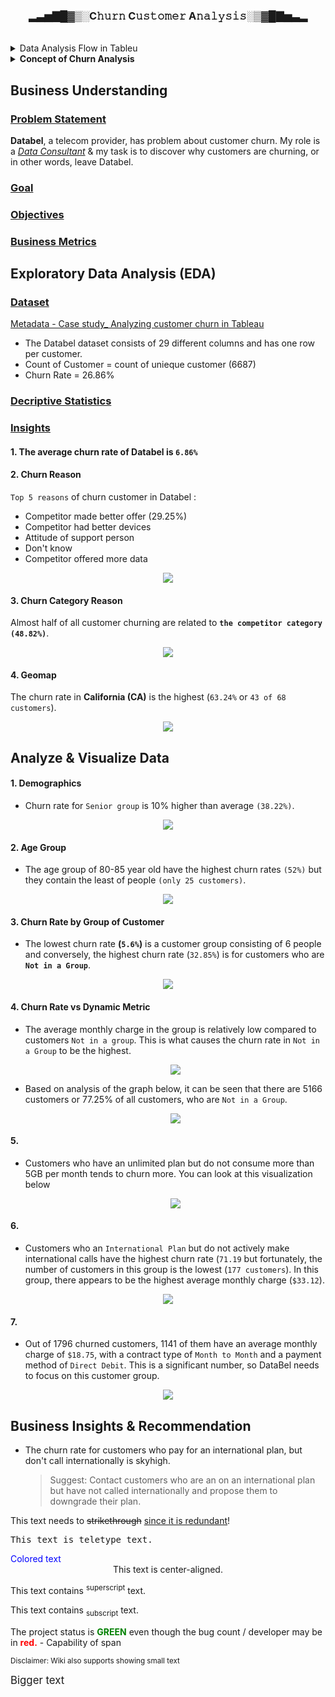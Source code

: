<h3 align='center'> ▂▃▅▇█▓▒░C𝚑𝚞𝚛𝚗 C𝚞𝚜𝚝𝚘𝚖𝚎𝚛 A𝚗𝚊𝚕𝚢𝚜𝚒𝚜░▒▓█▇▅▃▂</h3>
<br>
<details><summary>Data Analysis Flow in Tableu</summary>
  
<p align="center"><img src="https://github.com/Data-Portofolio/churn-customer-analysis/assets/133883292/afcae735-4e0a-434c-8d49-8fd9ac05601b"></p>

##### 1. Data Check: to make sure the data you received makes sense and it is ready to work with. 
Example:
  - check for duplicate values or 
  - missing values, and 
  - do a sense check with other internal data sources.
    
##### 2. Data Exploration: This is the time where you need to ask yourself different questions to explore the data. 
An example question could be:
  - Does an increase in revenue also lead to an increase in profit?
  - You'll also build your first visualization in this step.
    
##### 3. Analyze & Visualize Data: It's key to choose the right visualization to convey a message. 
  - This step also enables you to dig deeper into certain topics to make sure you don't miss any insights.
    
##### 4. Dasboarding 
  - Combine the visualizations

##### 5. Communicate the insights with stakeholders
</details>

<details><summary><b>Concept of Churn Analysis</b></summary>
  
> **`Churn Analysis`** merupakan proses memahami dan menganalisis tingkat pelanggan yang meninggalkan atau berhenti menggunakan produk atau layanan perusahaan dalam suatu periode waktu tertentu. Analisis churn bertujuan untuk mengidentifikasi penyebab dan faktor-faktor yang berkontribusi terhadap kehilangan pelanggan, serta mengembangkan strategi untuk mengurangi tingkat churn. Dalam konteks telekomunikasi, churn mengindikasikan pelanggan yang beralih ke penyedia layanan lain atau berhenti menggunakan layanan telekomunikasi.
<br>
  
**Churn Rate:**
   - Churn Rate : Metrik yang mengukur persentase pelanggan yang meninggalkan layanan perusahaan dalam suatu periode waktu, biasanya dihitung per bulan atau per tahun.
   - Formula Churn Rate:
     
    `(Jumlah pelanggan yang meninggalkan layanan / Total pelanggan awal) x 100%`

**Faktor-faktor yang Mempengaruhi Churn:**
   - **Kualitas Layanan**: Pelanggan cenderung meninggalkan jika kualitas layanan tidak memenuhi harapan.
   - **Harga**: Penyesuaian harga yang tidak sesuai dapat menjadi penyebab pelanggan beralih.
   - **Layanan Pelanggan**: Pelayanan pelanggan yang buruk dapat memicu keputusan pelanggan untuk meninggalkan perusahaan.
   - **Persaingan**: Keberadaan penyedia layanan alternatif yang lebih menarik dapat mempengaruhi churn rate.

**Dampak Churn pada Perusahaan:**
   - **Penurunan Pendapatan**: Kehilangan pelanggan berarti penurunan pendapatan dari abonemen atau penggunaan layanan.
   - **Biaya Akuisisi Pelanggan**: Meningkatnya biaya untuk mendapatkan pelanggan baru guna menggantikan yang telah meninggalkan.
   - **Reputasi Perusahaan**: Churn yang tinggi dapat merusak reputasi perusahaan di pasar.

**Strategi Mengurangi Churn:**
   - **Peningkatan Kualitas Layanan**: Memastikan bahwa layanan yang disediakan memenuhi atau bahkan melebihi harapan pelanggan.
   - **Program Loyalty**: Menyusun program yang memberikan insentif kepada pelanggan setia.
   - **Analisis Data**: Menggunakan data untuk mengidentifikasi pola churn dan mengambil tindakan pencegahan.

**Pemantauan dan Evaluasi Churn Rate:**
   - Pemantauan Rutin: Melakukan pemantauan secara rutin terhadap Churn Rate untuk mengidentifikasi tren dan pola.
   - Evaluasi Penyebab: Menganalisis penyebab churn untuk memahami faktor-faktor yang berkontribusi.


![image](https://github.com/Data-Portofolio/churn-customer-analysis/assets/133883292/dd641b53-3da4-4afb-90d4-284bda20084f)
 
<details><summary>More Explanation...</summary>
  
### Konsep Leaky Bucket Problem

Anda dapat membandingkan `churn` dengan `Leaky Bucket Problem`. Anda dapat mengisi ember dengan lebih banyak air (atau pelanggan baru dalam hal ini), tetapi pendapatan keseluruhan Anda tidak akan meningkat jika pelanggan yang sudah ada meninggalkan perusahaan Anda. Lebih mudah untuk mempertahankan pelanggan daripada menarik pelanggan baru, jadi untuk banyak perusahaan, mengurangi churn menjadi prioritas.

>Leaky Bucket Problem merujuk pada suatu model atau analogi yang digunakan untuk menggambarkan cara mengelola data atau permintaan yang masuk ke suatu sistem dengan tingkat yang >berbeda-beda. Dalam konteks churn customer, leaky bucket dapat diartikan sebagai strategi untuk menjaga keberlanjutan dan stabilitas pelanggan. Analogi ini menggambarkan bagaimana >perusahaan berusaha mempertahankan pelanggan sambil terus menarik pelanggan baru.

1. **Bucket (Ember):**
   - Ember dalam konteks ini dapat diartikan sebagai basis pelanggan perusahaan. Ini mencakup pelanggan yang telah ada dan berkontribusi pada pendapatan perusahaan.

2. **Leaky (Bocor):**
   - Kebocoran dalam ember mewakili churn, yaitu pelanggan yang meninggalkan layanan. Kebocoran terjadi ketika pelanggan beralih ke penyedia layanan lain atau berhenti menggunakan layanan perusahaan.

3. **Pendekatan Mengatasi Kebocoran:**
   - Perusahaan harus mencoba mengurangi tingkat kebocoran dengan meningkatkan kualitas layanan, menjaga harga yang bersaing, dan meningkatkan kepuasan pelanggan.

4. **Adding Water (Menambah Air):**
   - Menambah air ke dalam ember mewakili upaya untuk mendapatkan pelanggan baru. Perusahaan dapat fokus pada strategi pemasaran yang efektif dan penawaran layanan yang menarik untuk menarik pelanggan baru ke dalam basis mereka.

**"Keeping Customer Easier to Get New Customer, Reducing Churn is Priority for Many Companies":**

1. **Prioritas Mengurangi Churn:**
   - Perusahaan menyadari bahwa mempertahankan pelanggan yang sudah ada lebih cost-effective daripada mendapatkan pelanggan baru. Oleh karena itu, mengurangi churn menjadi prioritas karena dapat membantu perusahaan mempertahankan pendapatan yang sudah ada.

2. **Mudahnya Mempertahankan Pelanggan:**
   - Memastikan kepuasan pelanggan, memberikan layanan yang berkualitas, dan menawarkan insentif atau program loyalitas membuat pelanggan cenderung tetap setia. Mempertahankan pelanggan yang sudah puas seringkali lebih mudah daripada mendapatkan pelanggan baru.

3. **Penekanan pada Akuisisi Pelanggan Baru:**
   - Meskipun mempertahankan pelanggan penting, perusahaan juga harus fokus pada akuisisi pelanggan baru untuk memperluas basis pelanggannya. Ini melibatkan strategi pemasaran yang efektif, inovasi produk, dan penawaran yang menarik.

4. **Strategi Holistik:**
   - Strategi yang efektif melibatkan pendekatan holistik, termasuk memahami penyebab churn, memperbaiki masalah yang mungkin timbul, dan secara aktif berusaha memahami dan memenuhi kebutuhan pelanggan.

Dalam keseluruhan, strategi "leaky bucket" mencakup upaya untuk mengurangi kebocoran pelanggan (churn) sambil terus menarik pelanggan baru ke dalam basis perusahaan. Pemahaman mendalam tentang kebutuhan pelanggan dan upaya yang terus-menerus untuk meningkatkan layanan dapat membantu perusahaan mencapai keseimbangan yang baik antara mempertahankan pelanggan dan mendapatkan pelanggan baru.
</details> 
</details>

## Business Understanding

### [Problem Statement](#-problem-statement)
 **Databel**, a telecom provider, has problem about customer churn. My role is a <ins>_Data Consultant_</ins> & my task is to discover why customers are churning, or in other words, leave Databel.
  
### [Goal](#-goal)
### [Objectives](#-objectives)
### [Business Metrics](#-business-metrics)

## Exploratory Data Analysis (EDA)

### [Dataset](#-dataset) 

[Metadata - Case study_ Analyzing customer churn in Tableau](https://assets.datacamp.com/production/repositories/5952/datasets/e117ea26cf73db68bbf18cba29d0c84d4961ee9e/Metadata%20-%20Case%20study_%20Analyzing%20customer%20churn%20in%20Tableau.pdf)

- The Databel dataset consists of 29 different columns and has one row per customer.
- Count of Customer = count of unieque customer (6687)
- Churn Rate = 26.86%
### [Decriptive Statistics](#-descriptive-statistics)
### [Insights](#-insights)
#### 1. The average churn rate of Databel is `6.86%`

#### 2. Churn Reason
`Top 5 reasons` of churn customer in Databel :
- Competitor made better offer (29.25%)
- Competitor had better devices
- Attitude of support person
- Don't know
- Competitor offered more data

<p align="center"><img src="https://github.com/Data-Portofolio/churn-customer-analysis/assets/133883292/a39fd10e-d0a3-4905-8a70-7b610e77bee8"></p>

#### 3. Churn Category Reason
Almost half of all customer churning are related to **`the competitor category (48.82%)`**.
<p align="center"><img src="https://github.com/Data-Portofolio/churn-customer-analysis/assets/133883292/9aafa6a3-f4b2-40d0-b713-1f98147bd76c)"></p>

#### 4. Geomap
The churn rate in **California (CA)** is the highest (`63.24%` or `43 of 68 customers`).
<p align="center"><img src="https://github.com/Data-Portofolio/churn-customer-analysis/assets/133883292/7c95a24b-89ec-44ec-a7c8-c8e22a1845a5"></p>


## Analyze & Visualize Data
#### 1. Demographics
- Churn rate for `Senior group` is 10% higher than average `(38.22%)`.
  
<p align="center"><img src="https://github.com/Data-Portofolio/churn-customer-analysis/assets/133883292/8f7eddcc-6620-465e-8336-bcb7e27f87ac"></p>

#### 2. Age Group
- The age group of 80-85 year old have the highest churn rates `(52%)` but they contain the least of people `(only 25 customers)`. 
<p align="center"><img src="https://github.com/Data-Portofolio/churn-customer-analysis/assets/133883292/26ce648f-a589-4f24-b407-c603bcc368c4"></p>

#### 3. Churn Rate by Group of Customer
- The lowest churn rate **(`5.6%`)** is a customer group consisting of 6 people and conversely, the highest churn rate (`32.85%`) is for customers who are **`Not in a Group`**.
  
<p align="center"><img src="https://github.com/Data-Portofolio/churn-customer-analysis/assets/133883292/d2b77c32-121e-4f63-b86e-5c29e81d6b8d"></p>

#### 4. Churn Rate vs Dynamic Metric
- The average monthly charge in the group is relatively low compared to customers `Not in a group`.  This is what causes the churn rate in `Not in a Group` to be the highest.
  <p align="center"><img src="https://github.com/Data-Portofolio/churn-customer-analysis/assets/133883292/e5c0f8fe-307a-4f9d-a7d2-0969cd5aca6a"></p>
  
- Based on analysis of the graph below, it can be seen that there are 5166 customers or 77.25% of all customers, who are `Not in a Group`.
  <p align="center"><img src="https://github.com/Data-Portofolio/churn-customer-analysis/assets/133883292/6c85d740-d3e1-42e4-953e-2cc8088ca990"></p>

#### 5. 
- Customers who have an unlimited plan but do not consume more than 5GB per month tends to churn more. You can look at this visualization below 
  <p align="center"><img src="https://github.com/Data-Portofolio/churn-customer-analysis/assets/133883292/f8ef0aae-16ca-4807-96cd-cf93a031be9f"></p>
  
#### 6. 
- Customers who an `International Plan` but do not actively make international calls have the highest churn rate (`71.19` but fortunately, the number of customers in this group is the lowest (`177 customers`). In this group, there appears to be the highest average monthly charge (`$33.12`).
<p align="center"><img src="https://github.com/Data-Portofolio/churn-customer-analysis/assets/133883292/10995b29-fa77-428d-9177-ee65498fb6d1"></p>

#### 7. 
- Out of 1796 churned customers, 1141 of them have an average monthly charge of `$18.75`, with a contract type of `Month to Month` and a payment method of `Direct Debit`. This is a significant number, so DataBel needs to focus on this customer group.
<p align="center"><img src="https://github.com/Data-Portofolio/churn-customer-analysis/assets/133883292/067da8c9-7a6d-4749-ba70-82cb94ce951d"></p>

## Business Insights & Recommendation
- The churn rate for customers who pay for an international plan, but don't call internationally is skyhigh.
  
  > Suggest: Contact customers who are an on an international plan but have not called internationally and propose them to downgrade their plan.

<p>This text needs to <del>strikethrough</del> <ins>since it is redundant</ins>!</p>
<p><tt>This text is teletype text.</tt></p>
<font color="blue">Colored text</font>
<center>This text is center-aligned.</center>
<p>This text contains <sup>superscript</sup> text.</p>
<p>This text contains <sub>subscript</sub> text.</p>
<p>The project status is <span style="color:green;font-weight:bold">GREEN</span> even though the bug count / developer may be in <span style="color:red;font-weight:bold">red.</span> - Capability of span
<p><small>Disclaimer: Wiki also supports showing small text</small></p>
<p><big>Bigger text</big></p>
